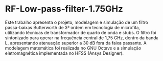 # RF-Low-pass-filter-1.75GHz

Este trabalho apresenta o projeto, modelagem e simulação de um filtro passa-baixas 
Butterworth de 3ª ordem em tecnologia de microfita, utilizando técnicas de transformador de 
quarto de onda e stubs. O filtro foi sintonizado para operar na frequência central de 1,75 GHz, 
dentro da banda L, apresentando atenuação superior a 30 dB fora da faixa passante. A modelagem 
matemática foi realizada no GNU Octave e a simulação eletromagnética implementada no HFSS 
(Ansys Designer).
